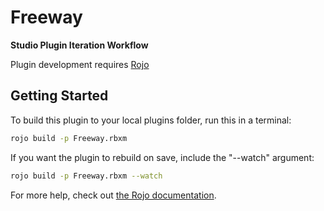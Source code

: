 # Freeway

**Studio Plugin Iteration Workflow**

Plugin development requires [Rojo](https://rojo.space/docs/v7/getting-started/installation/)

## Getting Started

To build this plugin to your local plugins folder, run this in a terminal:

```bash
rojo build -p Freeway.rbxm
```

If you want the plugin to rebuild on save, include the "--watch" argument:

```bash
rojo build -p Freeway.rbxm --watch
```

For more help, check out [the Rojo documentation](https://rojo.space/docs).
